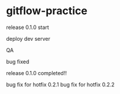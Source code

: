 # gitflow-practice

release 0.1.0 start

deploy dev server

QA

bug fixed

release 0.1.0 completed!!

bug fix for hotfix 0.2.1
bug fix for hotfix 0.2.2
